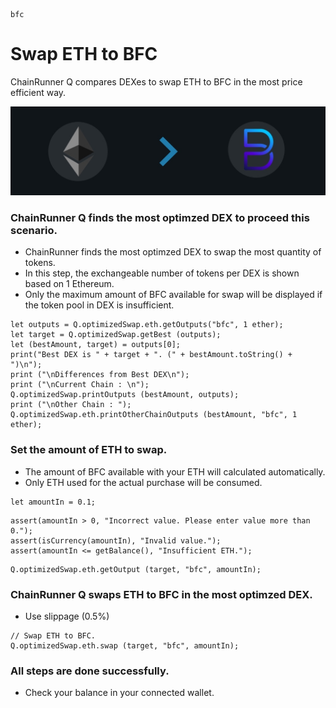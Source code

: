 ```meta-Currency
bfc
```

# Swap ETH to BFC

ChainRunner Q compares DEXes to swap ETH to BFC in the most price efficient way.

![title](/imgs/ETHtoBFC.jpg)

### ChainRunner Q finds the most optimzed DEX to proceed this scenario.

- ChainRunner finds the most optimzed DEX to swap the most quantity of tokens.
- In this step, the exchangeable number of tokens per DEX is shown based on 1 Ethereum.
- Only the maximum amount of BFC available for swap will be displayed if the token pool in DEX is insufficient.

```output-Dynamic
let outputs = Q.optimizedSwap.eth.getOutputs("bfc", 1 ether);
let target = Q.optimizedSwap.getBest (outputs);
let (bestAmount, target) = outputs[0];
print("Best DEX is " + target + ". (" + bestAmount.toString() + ")\n");
print ("\nDifferences from Best DEX\n");
print ("\nCurrent Chain : \n");
Q.optimizedSwap.printOutputs (bestAmount, outputs);
print ("\nOther Chain : ");
Q.optimizedSwap.eth.printOtherChainOutputs (bestAmount, "bfc", 1 ether);
```

### Set the amount of ETH to swap.

- The amount of BFC available with your ETH will calculated automatically.
- Only ETH used for the actual purchase will be consumed.

```input-Dynamic ETH
let amountIn = 0.1;
```

```input-Verify
assert(amountIn > 0, "Incorrect value. Please enter value more than 0.");
assert(isCurrency(amountIn), "Invalid value.");
assert(amountIn <= getBalance(), "Insufficient ETH.");
```

```output-Dynamic BFC
Q.optimizedSwap.eth.getOutput (target, "bfc", amountIn);
```

### ChainRunner Q swaps ETH to BFC in the most optimzed DEX.

- Use slippage (0.5%)

```taster
// Swap ETH to BFC.
Q.optimizedSwap.eth.swap (target, "bfc", amountIn);
```

### All steps are done successfully.

- Check your balance in your connected wallet.
